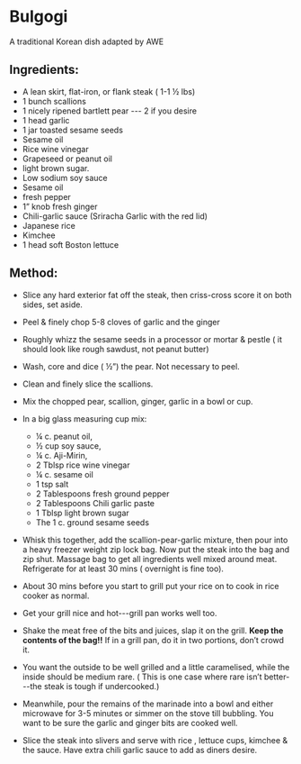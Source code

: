 # Bulgogi

A traditional Korean dish adapted by AWE

## Ingredients:

- A lean skirt, flat-iron, or flank steak ( 1-1 ½ lbs) 
- 1 bunch scallions
- 1 nicely ripened bartlett pear --- 2 if you desire
- 1 head garlic
- 1 jar toasted sesame seeds
- Sesame oil
- Rice wine vinegar
- Grapeseed or peanut oil
- light brown sugar.
- Low sodium soy sauce
- Sesame oil
- fresh pepper
- 1” knob fresh ginger
- Chili-garlic sauce (Sriracha Garlic with the red lid) 
- Japanese rice
- Kimchee
- 1 head soft Boston lettuce

## Method:

- Slice any hard exterior fat off the steak, then criss-cross score it on both sides,
set aside.

- Peel & finely chop 5-8 cloves of  garlic and the ginger

- Roughly whizz the sesame seeds in a processor or mortar & pestle  ( it should look like rough sawdust, not peanut butter) 

- Wash, core and dice ( ½”) the pear. Not necessary to peel.

- Clean and finely slice the scallions.

- Mix the chopped pear, scallion, ginger, garlic in a bowl or cup.

- In a big glass measuring cup mix:
  - ¼ c. peanut oil, 
  - ½ cup soy sauce, 
  - ¼ c. Aji-Mirin, 
  - 2 Tblsp rice wine vinegar
  - ¼ c. sesame oil
  - 1 tsp salt
  - 2 Tablespoons fresh ground pepper
  - 2 Tablespoons Chili garlic paste
  - 1 Tblsp light brown sugar
  - The 1 c. ground sesame seeds

- Whisk this together, add the scallion-pear-garlic mixture, then pour into
a heavy freezer weight zip lock bag. Now put the steak into the bag and
zip shut. Massage bag to get all ingredients well mixed around meat.
Refrigerate for at least 30 mins ( overnight is fine too).

- About 30 mins before you start to grill put your rice on to cook in rice cooker as normal.

- Get your grill nice and hot---grill pan works well too.

- Shake the meat free of the bits and juices, slap it on the grill. **Keep the contents of the bag!!** If in a grill pan, do it in two portions, don’t crowd it.

- You want the outside to be well grilled and a little caramelised, while the 
inside should be medium rare. ( This is one case where rare isn’t better---the steak is tough if undercooked.)

- Meanwhile, pour the remains of the marinade into a bowl and either microwave for 3-5 minutes or simmer on the stove till bubbling. You want to be sure the garlic and ginger bits are cooked well.  

- Slice the steak into slivers and serve with rice , lettuce cups, kimchee & the sauce.
Have extra chili garlic sauce to add as diners desire. 


